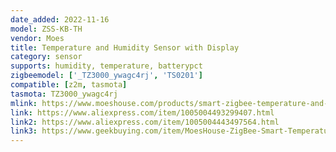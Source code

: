 ```yaml
---
date_added: 2022-11-16
model: ZSS-KB-TH
vendor: Moes
title: Temperature and Humidity Sensor with Display
category: sensor
supports: humidity, temperature, batterypct
zigbeemodel: ['_TZ3000_ywagc4rj', 'TS0201']
compatible: [z2m, tasmota]
tasmota: TZ3000_ywagc4rj
mlink: https://www.moeshouse.com/products/smart-zigbee-temperature-and-humidity-sensor-indoor-hygrometer-thermometer-detector
link: https://www.aliexpress.com/item/1005004493299407.html
link2: https://www.aliexpress.com/item/1005004443497564.html
link3: https://www.geekbuying.com/item/MoesHouse-ZigBee-Smart-Temperature-Humidity-Sensor-Square-517787.html
---
```



